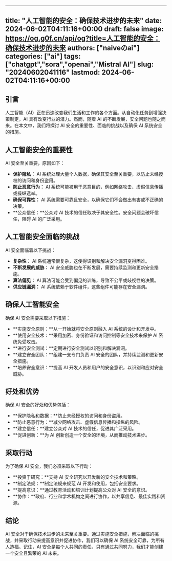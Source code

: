 
---
title: "人工智能的安全：确保技术进步的未来"
date: 2024-06-02T04:11:16+00:00
draft: false
image: https://og.g0f.cn/api/og?title=人工智能的安全：确保技术进步的未来
authors: ["naiveのai"]
categories: ["ai"]
tags: ["chatgpt","sora","openai","Mistral AI"]
slug: "20240602041116"
lastmod: 2024-06-02T04:11:16+00:00
---
## 引言

人工智能（AI）正在迅速改变我们生活和工作的各个方面。从自动化任务到增强决策制定，AI 具有改变行业的潜力。然而，随着 AI 的不断发展，安全问题也随之而来。在本文中，我们将探讨 AI 安全的重要性、面临的挑战以及确保 AI 系统安全的措施。

## 人工智能安全的重要性

AI 安全至关重要，原因如下：

- **保护隐私：** AI 系统处理大量个人数据，确保其安全至关重要，以防止未经授权的访问和身份盗用。
- **防止恶意行为：** AI 系统可能被用于恶意目的，例如网络攻击、虚假信息传播或操纵选举。
- **确保可靠性：** AI 系统需要可靠且安全，以确保它们不会做出有害或不正确的决策。
- **公众信任：**公众对 AI 技术的信任取决于其安全性。安全问题会破坏信任，阻碍 AI 的广泛采用。

## 人工智能安全面临的挑战

AI 安全面临着以下挑战：

- **复杂性：** AI 系统通常很复杂，这使得识别和解决安全漏洞变得困难。
- **不断发展的威胁：** AI 安全威胁也在不断发展，需要持续监测和更新安全措施。
- **算法偏见：** AI 算法可能会受到偏见的训练，导致不公平或歧视性的决策。
- **供应链漏洞：** AI 系统依赖于软件组件，这些组件可能存在安全漏洞。

## 确保人工智能安全

确保 AI 安全需要采取以下措施：

- **实施安全原则：**从一开始就将安全原则融入 AI 系统的设计和开发中。
- **使用安全技术：**采用加密、身份验证和访问控制等安全技术来保护 AI 系统免受攻击。
- **进行安全测试：**定期进行安全测试以识别和解决漏洞。
- **建立安全团队：**组建一支专门负责 AI 安全的团队，并持续监测和更新安全措施。
- **培养安全意识：**提高 AI 开发人员和用户的安全意识，以识别和应对安全威胁。

## 好处和优势

确保 AI 安全的好处和优势包括：

- **保护隐私和数据：**防止未经授权的访问和身份盗用。
- **防止恶意行为：**减少网络攻击、虚假信息传播和操纵的风险。
- **建立信任：**建立公众对 AI 技术的信任，促进其广泛采用。
- **促进创新：**为 AI 创新创造一个安全的环境，从而推动技术进步。

## 采取行动

为了确保 AI 安全，我们必须采取以下行动：

- **投资于研究：**支持 AI 安全研究以开发新的安全技术和策略。
- **制定法规：**制定法规来规范 AI 开发和使用，包括安全要求。
- **提高意识：**通过教育活动和培训计划提高公众对 AI 安全的意识。
- **协作：**政府、行业和学术机构之间进行协作，以共享信息、最佳实践和资源。

## 结论

AI 安全对于确保技术进步的未来至关重要。通过实施安全措施，解决面临的挑战，并采取行动来提高意识并促进协作，我们可以确保 AI 系统安全可靠，为所有人造福。记住，AI 安全是每个人共同的责任，只有通过共同努力，我们才能创建一个安全且繁荣的 AI 未来。
